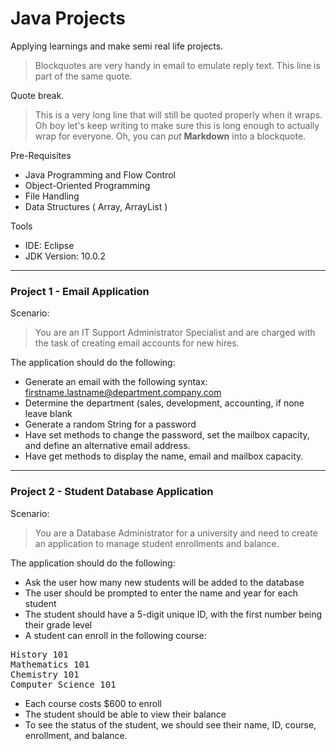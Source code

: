 # Java Projects 
Applying learnings and make semi real life projects.

> Blockquotes are very handy in email to emulate reply text.
> This line is part of the same quote.

Quote break.

> This is a very long line that will still be quoted properly when it wraps. Oh boy let's keep writing to make sure this is long enough to actually wrap for everyone. Oh, you can *put* **Markdown** into a blockquote.

Pre-Requisites
* Java Programming and Flow Control
* Object-Oriented Programming
* File Handling
* Data Structures ( Array, ArrayList )


Tools
* IDE: Eclipse
* JDK Version: 10.0.2

___


### Project 1 - Email Application

Scenario: 
> You are an IT Support Administrator Specialist and are charged with the task of creating email accounts for new hires.

The application should do the following:
* Generate an email with the following syntax: firstname.lastname@department.company.com
* Determine the department (sales, development, accounting, if none leave blank
* Generate a random String for a password
* Have set methods to change the password, set the mailbox capacity, and define an alternative email address.
* Have get methods to display the name, email and mailbox
capacity.


___


### Project 2 - Student Database Application

Scenario: 
> You are a Database Administrator for a university and need to create an application to manage student enrollments and balance.

The application should do the following:
* Ask the user how many new students will be added to the database
* The user should be prompted to enter the name and year for each student
* The student should have a 5-digit unique ID, with the first number being their grade level
* A student can enroll in the following course:
<pre>
History 101
Mathematics 101
Chemistry 101
Computer Science 101
</pre>
* Each course costs $600 to enroll
* The student should be able to view their balance
* To see the status of the student, we should see their name, ID, course, enrollment, and balance.